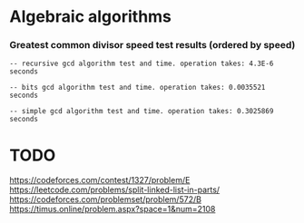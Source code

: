# Algebraic algorithms

### Greatest common divisor speed test results (ordered by speed)
`-- recursive gcd algorithm test and time. operation takes: 4.3E-6 seconds`

`-- bits gcd algorithm test and time. operation takes: 0.0035521 seconds`

`-- simple gcd algorithm test and time. operation takes: 0.3025869 seconds`


# TODO

https://codeforces.com/contest/1327/problem/E
https://leetcode.com/problems/split-linked-list-in-parts/
https://codeforces.com/problemset/problem/572/B
https://timus.online/problem.aspx?space=1&num=2108

